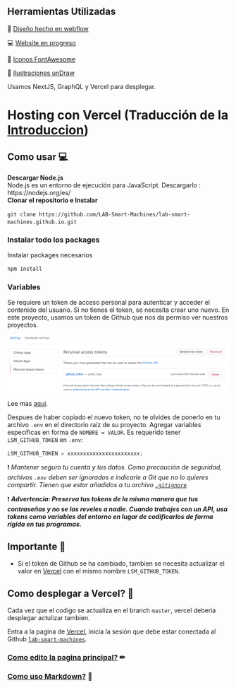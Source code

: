 ## Herramientas Utilizadas

📄 [Diseño hecho en webflow ](https://smart-machines.webflow.io/)

💻 [Website en progreso](https://lab-smart-machines-github-io.vercel.app/)

🏁 [Iconos FontAwesome](https://fontawesome.com/)

🙂 [Ilustraciones unDraw](https://undraw.co/)

Usamos NextJS, GraphQL y Vercel para desplegar.

# Hosting con Vercel (Traducción de la [Introduccion](https://vercel.com/docs/introduction))

## Como usar 💻

<summary><b>Descargar Node.js</b></summary>
Node.js es un entorno de ejecución para JavaScript.
Descargarlo : https://nodejs.org/es/

<summary><b>Clonar el repositorio e Instalar</b></summary>

`git clone https://github.com/LAB-Smart-Machines/lab-smart-machines.github.io.git`

### <b> Instalar todo los packages</b>

Instalar packages necesarios

```bash
npm install
```

### <b>Variables </b>

Se requiere un token de acceso personal para autenticar y acceder el contenido del usuario. Si no tienes el token, se necesita crear uno nuevo. En este proyecto, usamos un token de Github que nos da permiso ver nuestros proyectos.

![Image of Logged In](readme-img/developer-settings.png)

Lee mas [aquí](https://help.github.com/es/github/authenticating-to-github/creating-a-personal-access-token-for-the-command-line).

Despues de haber copiado el nuevo token, no te olvides de ponerlo en tu archivo `.env` en el directorio raíz de su proyecto. Agregar variables específicas en forma de `NOMBRE = VALOR`.
Es requerido tener `LSM_GITHUB_TOKEN` en `.env`:

```javascript
LSM_GITHUB_TOKEN = xxxxxxxxxxxxxxxxxxxxxxx;
```

❗ _Mantener seguro tu cuenta y tus datos. Como precaución de seguridad, archivos `.env` deben ser ignorados e indicarle a Git que no lo quieres compartir. Tienen que estar añadidos a tu archivo [`.gitignore`](https://docs.github.com/es/github/using-git/ignoring-files)_

❗ **_Advertencia: Preserva tus tokens de la misma manera que tus contraseñas y no se las reveles a nadie. Cuando trabajes con un API, usa tokens como variables del entorno en lugar de codificarlos de forma rígida en tus programas._**

## Importante 📌

- Si el token de Github se ha cambiado, tambien se necesita actualizar el valor en [Vercel](https://vercel.com/docs/build-step#environment-variables) con el mismo nombre `LSM_GITHUB_TOKEN`.

## Como desplegar a Vercel? 🚀

Cada vez que el codigo se actualiza en el branch `master`, vercel deberia desplegar actulizar tambien.

Entra a la pagina de [Vercel](https://vercel.com/), inicia la sesión que debe estar conectada al Github [`lab-smart-machines`](https://vercel.com/lab-smart-machines/lab-smart-machines-github-io).

### [Como edito la pagina principal?](/EDITAR.md) ✏

### [Como uso Markdown?](/MARKDOWN.md) 📃
